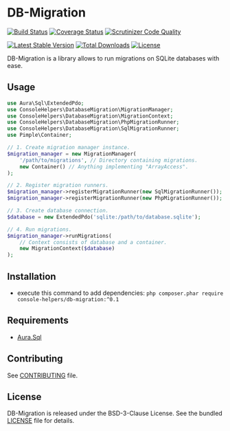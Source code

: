 # DB-Migration

[![Build Status](https://travis-ci.org/console-helpers/db-migration.svg?branch=master)](https://travis-ci.org/console-helpers/db-migration)
[![Coverage Status](https://coveralls.io/repos/console-helpers/db-migration/badge.svg?branch=master&service=github)](https://coveralls.io/github/console-helpers/db-migration?branch=master)
[![Scrutinizer Code Quality](https://scrutinizer-ci.com/g/console-helpers/db-migration/badges/quality-score.png?b=master)](https://scrutinizer-ci.com/g/console-helpers/db-migration/?branch=master)


[![Latest Stable Version](https://poser.pugx.org/console-helpers/db-migration/v/stable)](https://packagist.org/packages/console-helpers/db-migration)
[![Total Downloads](https://poser.pugx.org/console-helpers/db-migration/downloads)](https://packagist.org/packages/console-helpers/db-migration)
[![License](https://poser.pugx.org/console-helpers/db-migration/license)](https://packagist.org/packages/console-helpers/db-migration)

DB-Migration is a library allows to run migrations on SQLite databases with ease.

## Usage

```php
use Aura\Sql\ExtendedPdo;
use ConsoleHelpers\DatabaseMigration\MigrationManager;
use ConsoleHelpers\DatabaseMigration\MigrationContext;
use ConsoleHelpers\DatabaseMigration\PhpMigrationRunner;
use ConsoleHelpers\DatabaseMigration\SqlMigrationRunner;
use Pimple\Container;

// 1. Create migration manager instance.
$migration_manager = new MigrationManager(
	'/path/to/migrations', // Directory containing migrations.
	new Container() // Anything implementing "ArrayAccess".
);

// 2. Register migration runners.
$migration_manager->registerMigrationRunner(new SqlMigrationRunner());
$migration_manager->registerMigrationRunner(new PhpMigrationRunner());

// 3. Create database connection.
$database = new ExtendedPdo('sqlite:/path/to/database.sqlite');

// 4. Run migrations.
$migration_manager->runMigrations(
	// Context consists of database and a container.
	new MigrationContext($database)
);
```

## Installation

* execute this command to add dependencies: `php composer.phar require console-helpers/db-migration:^0.1`

## Requirements

* [Aura.Sql](https://github.com/auraphp/Aura.Sql)

## Contributing

See [CONTRIBUTING](CONTRIBUTING.md) file.

## License

DB-Migration is released under the BSD-3-Clause License. See the bundled [LICENSE](LICENSE) file for details.
